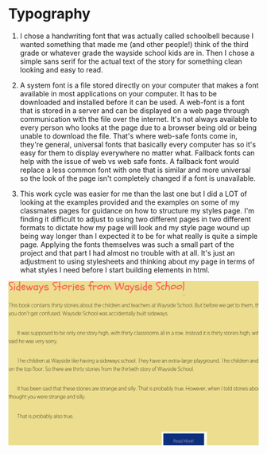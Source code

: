 # Typography

1. I chose a handwriting font that was actually called schoolbell because I wanted something that made me (and other people!) think of the third grade or whatever grade the wayside school kids are in. Then I chose a simple sans serif for the actual text of the story for something clean looking and easy to read.

2. A system font is a file stored directly on your computer that makes a font available in most applications on your computer. It has to be downloaded and installed before it can be used. A web-font is a font that is stored in a server and can be displayed on a web page through communication with the file over the internet. It's not always available to every person who looks at the page due to a browser being old or being unable to download the file. That's where web-safe fonts come in, they're general, universal fonts that basically every computer has so it's easy for them to display everywhere no matter what. Fallback fonts can help with the issue of web vs web safe fonts. A fallback font would replace a less common font with one that is similar and more universal so the look of the page isn't completely changed if a font is unavailable.

3. This work cycle was easier for me than the last one but I did a LOT of looking at the examples provided and the examples on some of my classmates pages for guidance on how to structure my styles page. I'm finding it difficult to adjust to using two different pages in two different formats to dictate how my page will look and my style page wound up being way longer than I expected it to be for what really is quite a simple page.
Applying the fonts themselves was such a small part of the project and that part I had almost no trouble with at all. It's just an adjustment to using stylesheets and thinking about my page in terms of what styles I need before I start building elements in html. 

![screenshot](./progress.png)

